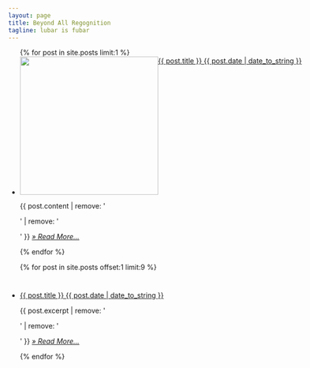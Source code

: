 ```yaml
---
layout: page
title: Beyond All Regognition
tagline: lubar is fubar
---
```

<ul class="posts">
  {% for post in site.posts limit:1 %}
    <li>
      <div class="post-preview">
        <a href="{{ BASE_PATH }}{{ post.url }}" class="img-link">
          <img src="{{ post.image }}" height="280" style="margin:0;"/>
        </a>
        <a href="{{ BASE_PATH }}{{ post.url }}" class="post-preview-title" style="position:absolute;">
          {{ post.title }}
          <span class="post-preview-date">{{ post.date | date_to_string }}</span>
        </a>
      </div>
      <p>
        {{ post.content | remove: '<p>' | remove: '</p>' }}
        <a href="{{ BASE_PATH}}{{ post.url }}" class="post-preview-read-more">
          <i>&raquo; Read More… </i>
        </a>
      </p>
    </li>
  {% endfor %}

  {% for post in site.posts offset:1 limit:9 %}
    <li>
      <div class="post-preview" style="margin-top:40px;">
        <a href="{{ BASE_PATH }}{{ post.url }}" class="post-preview-title">
          {{ post.title }}
          <span class="post-preview-date">{{ post.date | date_to_string }}</span>
        </a>
      </div>
      <p>
        {{ post.excerpt | remove: '<p>' | remove: '</p>' }}
        <a href="{{ BASE_PATH}}{{ post.url }}" class="post-preview-read-more">
          <i>&raquo; Read More… </i>
        </a>
      </p>
    </li>
  {% endfor %}
</ul>

